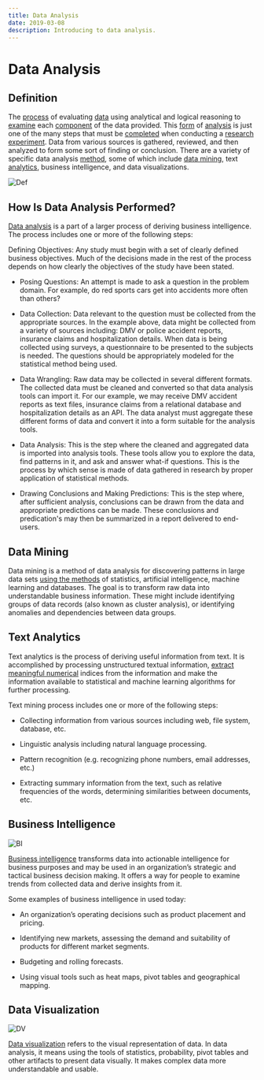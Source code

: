 ```yaml
---
title: Data Analysis
date: 2019-03-08
description: Introducing to data analysis.
---
```


# Data Analysis


## Definition

The [process](http://www.businessdictionary.com/definition/process.html) of evaluating [data](http://www.businessdictionary.com/definition/data.html) using analytical and logical reasoning to [examine](http://www.businessdictionary.com/definition/examine.html) each [component](http://www.businessdictionary.com/definition/component.html) of the data provided. This [form](http://www.businessdictionary.com/definition/form.html) of [analysis](http://www.businessdictionary.com/definition/analysis.html) is just one of the many steps that must be [completed](http://www.businessdictionary.com/definition/completed.html) when conducting a [research](http://www.businessdictionary.com/definition/research.html) [experiment](http://www.businessdictionary.com/definition/experiment.html). Data from various sources is gathered, reviewed, and then analyzed to form some sort of finding or conclusion. There are a variety of specific data analysis [method](http://www.businessdictionary.com/definition/method.html), some of which include [data mining](http://www.businessdictionary.com/definition/data-mining.html), text [analytics](http://www.businessdictionary.com/definition/analytics.html), business intelligence, and data visualizations.

![Def](img/20190308/01.jpg)


## How Is Data Analysis Performed?

[Data analysis](https://www.makeuseof.com/service/productivity/) is a part of a larger process of deriving business intelligence. The process includes one or more of the following steps:

Defining Objectives: Any study must begin with a set of clearly defined business objectives. Much of the decisions made in the rest of the process depends on how clearly the objectives of the study have been stated.

* Posing Questions: An attempt is made to ask a question in the problem domain. For example, do red sports cars get into accidents more often than others?

* Data Collection: Data relevant to the question must be collected from the appropriate sources. In the example above, data might be collected from a variety of sources including: DMV or police accident reports, insurance claims and hospitalization details. When data is being collected using surveys, a questionnaire to be presented to the subjects is needed. The questions should be appropriately modeled for the statistical method being used.

* Data Wrangling: Raw data may be collected in several different formats. The collected data must be cleaned and converted so that data analysis tools can import it. For our example, we may receive DMV accident reports as text files, insurance claims from a relational database and hospitalization details as an API. The data analyst must aggregate these different forms of data and convert it into a form suitable for the analysis tools.

* Data Analysis: This is the step where the cleaned and aggregated data is imported into analysis tools. These tools allow you to explore the data, find patterns in it, and ask and answer what-if questions. This is the process by which sense is made of data gathered in research by proper application of statistical methods.

* Drawing Conclusions and Making Predictions: This is the step where, after sufficient analysis, conclusions can be drawn from the data and appropriate predictions can be made. These conclusions and predication's may then be summarized in a report delivered to end-users.



## Data Mining

Data mining is a method of data analysis for discovering patterns in large data sets [using the methods](https://www.makeuseof.com/tag/become-data-scientist/) of statistics, artificial intelligence, machine learning and databases. The goal is to transform raw data into understandable business information. These might include identifying groups of data records (also known as cluster analysis), or identifying anomalies and dependencies between data groups.



## Text Analytics

Text analytics is the process of deriving useful information from text. It is accomplished by processing unstructured textual information, [extract meaningful numerical](https://www.makeuseof.com/tag/saving-time-text-operations-excel/) indices from the information and make the information available to statistical and machine learning algorithms for further processing.

Text mining process includes one or more of the following steps:

* Collecting information from various sources including web, file system, database, etc.

* Linguistic analysis including natural language processing.

* Pattern recognition (e.g. recognizing phone numbers, email addresses, etc.)

* Extracting summary information from the text, such as relative frequencies of the words, determining similarities between documents, etc.



## Business Intelligence

![BI](img/20190308/02.jpg)

[Business intelligence](https://www.makeuseof.com/tag/use-cortana-analyze-data-power-bi/) transforms data into actionable intelligence for business purposes and may be used in an organization’s strategic and tactical business decision making. It offers a way for people to examine trends from collected data and derive insights from it.

Some examples of business intelligence in used today:

* An organization’s operating decisions such as product placement and pricing.

* Identifying new markets, assessing the demand and suitability of products for different market segments.

* Budgeting and rolling forecasts.

* Using visual tools such as heat maps, pivot tables and geographical mapping.



## Data Visualization

![DV](img/20190308/03.jpg)

[Data visualization](https://www.makeuseof.com/tag/instantly-visualize-data-information-google-fusion-tables/) refers to the visual representation of data. In data analysis, it means using the tools of statistics, probability, pivot tables and other artifacts to present data visually. It makes complex data more understandable and usable.

